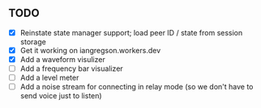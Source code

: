 TODO
----

- [X] Reinstate state manager support; load peer ID / state from session storage
- [X] Get it working on iangregson.workers.dev
- [X] Add a waveform visulizer
- [ ] Add a frequency bar visualizer
- [ ] Add a level meter
- [ ] Add a noise stream for connecting in relay mode (so we don't have to send voice just to listen)